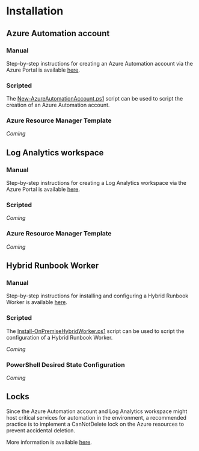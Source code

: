 ﻿# Installation

## Azure Automation account

### Manual

Step-by-step instructions for creating an Azure Automation account via the Azure Portal is available [here](https://docs.microsoft.com/en-us/azure/automation/automation-quickstart-create-account#create-automation-account).

### Scripted

The [New-AzureAutomationAccount.ps1](https://github.com/CrayonAS/AutomationEasy/blob/master/deploy/azure-automation/Scripts/New-AzureAutomationAccount.ps1) script can be used to script the creation of an Azure Automation account.
<!-- markdownlint-disable MD024 -->

### Azure Resource Manager Template

<!-- markdownlint-disable MD036 -->
*Coming*
<!-- markdownlint-enable MD036 -->

## Log Analytics workspace

### Manual

Step-by-step instructions for creating a Log Analytics workspace via the Azure Portal is available [here](https://docs.microsoft.com/en-us/azure/log-analytics/log-analytics-quick-create-workspace?toc=/azure/azure-monitor/toc.json#create-a-workspace).

### Scripted

<!-- markdownlint-disable MD036 -->
*Coming*
<!-- markdownlint-enable MD036 -->

### Azure Resource Manager Template

<!-- markdownlint-disable MD036 -->
*Coming*
<!-- markdownlint-enable MD036 -->

## Hybrid Runbook Worker

### Manual

Step-by-step instructions for installing and configuring a Hybrid Runbook Worker is available [here](https://docs.microsoft.com/en-us/azure/automation/automation-windows-hrw-install#manual-deployment).

### Scripted

The [Install-OnPremiseHybridWorker.ps1](https://github.com/CrayonAS/AutomationEasy/blob/master/deploy/azure-automation/Scripts/Install-OnPremiseHybridWorker.ps1) script can be used to script the configuration of a Hybrid Runbook Worker.

<!-- markdownlint-disable MD036 -->
*Coming*
<!-- markdownlint-enable MD036 -->

### PowerShell Desired State Configuration

<!-- markdownlint-disable MD036 -->
*Coming*
<!-- markdownlint-enable MD036 -->

## Locks

Since the Azure Automation account and Log Analytics workspace might host critical services for automation in the environment, a recommended practice is to implement a CanNotDelete lock on the Azure resources to prevent accidental deletion.

More information is available [here](https://docs.microsoft.com/en-us/azure/azure-resource-manager/resource-group-lock-resources).
<!-- markdownlint-enable MD024 -->